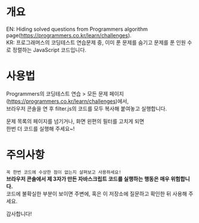 # 개요

EN: Hiding solved questions from Programmers algorithm page(https://programmers.co.kr/learn/challenges).  
KR: 프로그래머스의 코딩테스트 연습문제 중, 이미 푼 문제를 숨기고 문제를 푼 인원 수로 정렬하는 JavaScript 코드입니다.

# 사용법

Programmers의 코딩테스트 연습 > 모든 문제 페이지 (https://programmers.co.kr/learn/challenges)에서,  
브라우저 콘솔을 연 후 filter.js의 코드를 모두 복사해 붙여놓고 실행합니다.

문제 목록의 페이지를 넘기거나, 화면 왼편의 필터를 고치게 되면  
한번 더 코드를 실행해 주세요~!

# 주의사항

`꼭 한번 코드에 수상한 점이 없는지 살펴보고 사용하세요!`  
**브라우저 콘솔에서 제 3자가 만든 자바스크립트 코드를 실행하는 행동은 매우 위험합니다.**  
코드에 불확실한 부분이 보이면 주변에, 혹은 이 저장소에 질문하고 확인한 뒤 사용해 주세요.

감사합니다!
